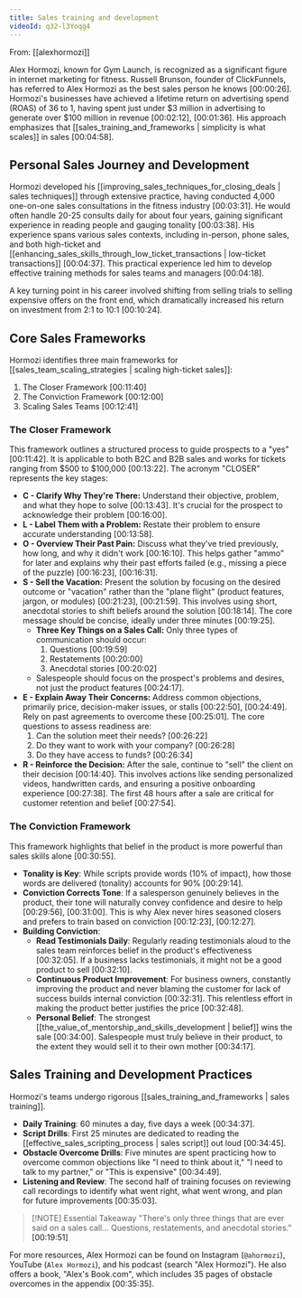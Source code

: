```yaml
---
title: Sales training and development
videoId: q32-l3Yoqg4
---
```


From: [[alexhormozi]] <br/> 

Alex Hormozi, known for Gym Launch, is recognized as a significant figure in internet marketing for fitness. Russell Brunson, founder of ClickFunnels, has referred to Alex Hormozi as the best sales person he knows <a class="yt-timestamp" data-t="00:00:26">[00:00:26]</a>. Hormozi's businesses have achieved a lifetime return on advertising spend (ROAS) of 36 to 1, having spent just under $3 million in advertising to generate over $100 million in revenue <a class="yt-timestamp" data-t="00:02:12">[00:02:12]</a>, <a class="yt-timestamp" data-t="00:01:36">[00:01:36]</a>. His approach emphasizes that [[sales_training_and_frameworks | simplicity is what scales]] in sales <a class="yt-timestamp" data-t="00:04:58">[00:04:58]</a>.

## Personal Sales Journey and Development
Hormozi developed his [[improving_sales_techniques_for_closing_deals | sales techniques]] through extensive practice, having conducted 4,000 one-on-one sales consultations in the fitness industry <a class="yt-timestamp" data-t="00:03:31">[00:03:31]</a>. He would often handle 20-25 consults daily for about four years, gaining significant experience in reading people and gauging tonality <a class="yt-timestamp" data-t="00:03:38">[00:03:38]</a>. His experience spans various sales contexts, including in-person, phone sales, and both high-ticket and [[enhancing_sales_skills_through_low_ticket_transactions | low-ticket transactions]] <a class="yt-timestamp" data-t="00:04:37">[00:04:37]</a>. This practical experience led him to develop effective training methods for sales teams and managers <a class="yt-timestamp" data-t="00:04:18">[00:04:18]</a>.

A key turning point in his career involved shifting from selling trials to selling expensive offers on the front end, which dramatically increased his return on investment from 2:1 to 10:1 <a class="yt-timestamp" data-t="00:10:24">[00:10:24]</a>.

## Core Sales Frameworks
Hormozi identifies three main frameworks for [[sales_team_scaling_strategies | scaling high-ticket sales]]:
1.  The Closer Framework <a class="yt-timestamp" data-t="00:11:40">[00:11:40]</a>
2.  The Conviction Framework <a class="yt-timestamp" data-t="00:12:00">[00:12:00]</a>
3.  Scaling Sales Teams <a class="yt-timestamp" data-t="00:12:41">[00:12:41]</a>

### The Closer Framework
This framework outlines a structured process to guide prospects to a "yes" <a class="yt-timestamp" data-t="00:11:42">[00:11:42]</a>. It is applicable to both B2C and B2B sales and works for tickets ranging from $500 to $100,000 <a class="yt-timestamp" data-t="00:13:22">[00:13:22]</a>. The acronym "CLOSER" represents the key stages:

*   **C - Clarify Why They're There:** Understand their objective, problem, and what they hope to solve <a class="yt-timestamp" data-t="00:13:43">[00:13:43]</a>. It's crucial for the prospect to acknowledge their problem <a class="yt-timestamp" data-t="00:16:00">[00:16:00]</a>.
*   **L - Label Them with a Problem:** Restate their problem to ensure accurate understanding <a class="yt-timestamp" data-t="00:13:58">[00:13:58]</a>.
*   **O - Overview Their Past Pain:** Discuss what they've tried previously, how long, and why it didn't work <a class="yt-timestamp" data-t="00:16:10">[00:16:10]</a>. This helps gather "ammo" for later and explains why their past efforts failed (e.g., missing a piece of the puzzle) <a class="yt-timestamp" data-t="00:16:23">[00:16:23]</a>, <a class="yt-timestamp" data-t="00:16:31">[00:16:31]</a>.
*   **S - Sell the Vacation:** Present the solution by focusing on the desired outcome or "vacation" rather than the "plane flight" (product features, jargon, or modules) <a class="yt-timestamp" data-t="00:21:23">[00:21:23]</a>, <a class="yt-timestamp" data-t="00:21:59">[00:21:59]</a>. This involves using short, anecdotal stories to shift beliefs around the solution <a class="yt-timestamp" data-t="00:18:14">[00:18:14]</a>. The core message should be concise, ideally under three minutes <a class="yt-timestamp" data-t="00:19:25">[00:19:25]</a>.
    *   **Three Key Things on a Sales Call:** Only three types of communication should occur:
        1.  Questions <a class="yt-timestamp" data-t="00:19:59">[00:19:59]</a>
        2.  Restatements <a class="yt-timestamp" data-t="00:20:00">[00:20:00]</a>
        3.  Anecdotal stories <a class="yt-timestamp" data-t="00:20:02">[00:20:02]</a>
    *   Salespeople should focus on the prospect's problems and desires, not just the product features <a class="yt-timestamp" data-t="00:24:17">[00:24:17]</a>.
*   **E - Explain Away Their Concerns:** Address common objections, primarily price, decision-maker issues, or stalls <a class="yt-timestamp" data-t="00:22:50">[00:22:50]</a>, <a class="yt-timestamp" data-t="00:24:49">[00:24:49]</a>. Rely on past agreements to overcome these <a class="yt-timestamp" data-t="00:25:01">[00:25:01]</a>. The core questions to assess readiness are:
    1.  Can the solution meet their needs? <a class="yt-timestamp" data-t="00:26:22">[00:26:22]</a>
    2.  Do they want to work with your company? <a class="yt-timestamp" data-t="00:26:28">[00:26:28]</a>
    3.  Do they have access to funds? <a class="yt-timestamp" data-t="00:26:34">[00:26:34]</a>
*   **R - Reinforce the Decision:** After the sale, continue to "sell" the client on their decision <a class="yt-timestamp" data-t="00:14:40">[00:14:40]</a>. This involves actions like sending personalized videos, handwritten cards, and ensuring a positive onboarding experience <a class="yt-timestamp" data-t="00:27:38">[00:27:38]</a>. The first 48 hours after a sale are critical for customer retention and belief <a class="yt-timestamp" data-t="00:27:54">[00:27:54]</a>.

### The Conviction Framework
This framework highlights that belief in the product is more powerful than sales skills alone <a class="yt-timestamp" data-t="00:30:55">[00:30:55]</a>.
*   **Tonality is Key**: While scripts provide words (10% of impact), how those words are delivered (tonality) accounts for 90% <a class="yt-timestamp" data-t="00:29:14">[00:29:14]</a>.
*   **Conviction Corrects Tone**: If a salesperson genuinely believes in the product, their tone will naturally convey confidence and desire to help <a class="yt-timestamp" data-t="00:29:56">[00:29:56]</a>, <a class="yt-timestamp" data-t="00:31:00">[00:31:00]</a>. This is why Alex never hires seasoned closers and prefers to train based on conviction <a class="yt-timestamp" data-t="00:12:23">[00:12:23]</a>, <a class="yt-timestamp" data-t="00:12:27">[00:12:27]</a>.
*   **Building Conviction**:
    *   **Read Testimonials Daily**: Regularly reading testimonials aloud to the sales team reinforces belief in the product's effectiveness <a class="yt-timestamp" data-t="00:32:05">[00:32:05]</a>. If a business lacks testimonials, it might not be a good product to sell <a class="yt-timestamp" data-t="00:32:10">[00:32:10]</a>.
    *   **Continuous Product Improvement**: For business owners, constantly improving the product and never blaming the customer for lack of success builds internal conviction <a class="yt-timestamp" data-t="00:32:31">[00:32:31]</a>. This relentless effort in making the product better justifies the price <a class="yt-timestamp" data-t="00:32:48">[00:32:48]</a>.
    *   **Personal Belief**: The strongest [[the_value_of_mentorship_and_skills_development | belief]] wins the sale <a class="yt-timestamp" data-t="00:34:00">[00:34:00]</a>. Salespeople must truly believe in their product, to the extent they would sell it to their own mother <a class="yt-timestamp" data-t="00:34:17">[00:34:17]</a>.

## Sales Training and Development Practices
Hormozi's teams undergo rigorous [[sales_training_and_frameworks | sales training]].
*   **Daily Training**: 60 minutes a day, five days a week <a class="yt-timestamp" data-t="00:34:37">[00:34:37]</a>.
*   **Script Drills**: First 25 minutes are dedicated to reading the [[effective_sales_scripting_process | sales script]] out loud <a class="yt-timestamp" data-t="00:34:45">[00:34:45]</a>.
*   **Obstacle Overcome Drills**: Five minutes are spent practicing how to overcome common objections like "I need to think about it," "I need to talk to my partner," or "This is expensive" <a class="yt-timestamp" data-t="00:34:49">[00:34:49]</a>.
*   **Listening and Review**: The second half of training focuses on reviewing call recordings to identify what went right, what went wrong, and plan for future improvements <a class="yt-timestamp" data-t="00:35:03">[00:35:03]</a>.

> [!NOTE] Essential Takeaway
> "There's only three things that are ever said on a sales call... Questions, restatements, and anecdotal stories." <a class="yt-timestamp" data-t="00:19:51">[00:19:51]</a>

For more resources, Alex Hormozi can be found on Instagram (`@ahormozi`), YouTube (`Alex Hormozi`), and his podcast (search "Alex Hormozi"). He also offers a book, "Alex's Book.com", which includes 35 pages of obstacle overcomes in the appendix <a class="yt-timestamp" data-t="00:35:35">[00:35:35]</a>.